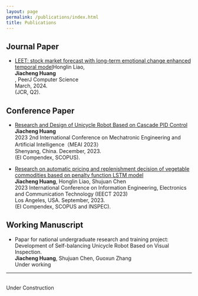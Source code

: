 ```yaml
---
layout: page
permalink: /publications/index.html
title: Publications
---
```


## Journal Paper

- [LEET: stock market forecast with long-term emotional change enhanced temporal model]()Honglin Liao, <br>**Jiacheng Huang**<br>,  PeerJ Computer Science <br> March, 2024.<br>(JCR, Q2).

## Conference Paper

- [Research and Design of Unicycle Robot Based on Cascade PID Control](https://www.spiedigitallibrary.org/conference-proceedings-of-spie/13071/3025507/Research-and-design-of-unicycle-robot-based-on-cascade-PID/10.1117/12.3025507.short)<br>**Jiacheng Huang**<br>2023 2nd International Conference on Mechatronic Engineering and Artificial Intelligence（MEAI 2023）<br>Shenyang, China. December, 2023.<br>(EI Compendex, SCOPUS).

- [Research on automatic pricing and replenishment decision of vegetable commodities based on penalty function LSTM model](https://github.com/Kanomace/Kanomace.github.io/blob/main/mypaper/IEECT-Research%20on%20automatic%20pricing%20and%20replenishment%20decision%20of%20vegetable%20commodities%20based%20on%20penalty%20function%20LSTM%20model/EI-%E5%9F%BA%E4%BA%8E%E6%83%A9%E7%BD%9A%E5%87%BD%E6%95%B0LSTM%E6%A8%A1%E5%9E%8B%E7%9A%84%E8%94%AC%E8%8F%9C%E5%95%86%E5%93%81%E8%87%AA%E5%8A%A8%E5%AE%9A%E4%BB%B7%E4%B8%8E%E8%A1%A5%E8%B4%A7%E5%86%B3%E7%AD%96%E7%A0%94%E7%A9%B6.docx)<br>**Jiacheng Huang**, Honglin Liao, Shujuan Chen<br>2023 International Conference on Information Engineering, Electronics and Communication Technology (IEECT 2023)<br>Los Angeles, USA. September, 2023.<br> (EI Compendex, SCOPUS and INSPEC).

## Working Manuscript

- Papar for national undergraduate research and training project: Development of Self-balancing Unicycle Robot Based on Visual Inspection.<br>**Jiacheng Huang**, Shujuan Chen, Guoxun Zhang<br>Under working

---

<br>Under Construction